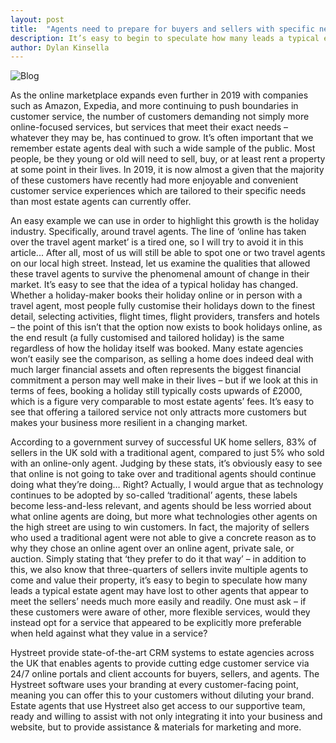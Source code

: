 ```yaml
---
layout: post
title:  "Agents need to prepare for buyers and sellers with specific needs"
description: It’s easy to begin to speculate how many leads a typical estate agent may have lost to other agents that appear to meet the sellers’ needs.
author: Dylan Kinsella
---
```


![Blog]({{site.url}}/images/iStock-638149788_700.jpg)

As the online marketplace expands even further in 2019 with companies such as Amazon, Expedia, and more continuing to push boundaries in customer service, the number of customers demanding not simply more online-focused services, but services that meet their exact needs – whatever they may be, has continued to grow.
It’s often important that we remember estate agents deal with such a wide sample of the public. Most people, be they young or old will need to sell, buy, or at least rent a property at some point in their lives. In 2019, it is now almost a given that the majority of these customers have recently had more enjoyable and convenient customer service experiences which are tailored to their specific needs than most estate agents can currently offer.

An easy example we can use in order to highlight this growth is the holiday industry. Specifically, around travel agents. The line of ‘online has taken over the travel agent market’ is a tired one, so I will try to avoid it in this article... After all, most of us will still be able to spot one or two travel agents on our local high street. Instead, let us examine the qualities that allowed these travel agents to survive the phenomenal amount of change in their market.
It’s easy to see that the idea of a typical holiday has changed. Whether a holiday-maker books their holiday online or in person with a travel agent, most people fully customise their holidays down to the finest detail, selecting activities, flight times, flight providers, transfers and hotels – the point of this isn’t that the option now exists to book holidays online, as the end result (a fully customised and tailored holiday) is the same regardless of how the holiday itself was booked.
Many estate agencies won’t easily see the comparison, as selling a home does indeed deal with much larger financial assets and often represents the biggest financial commitment a person may well make in their lives – but if we look at this in terms of fees, booking a holiday still typically costs upwards of £2000, which is a figure very comparable to most estate agents’ fees.
It’s easy to see that offering a tailored service not only attracts more customers but makes your business more resilient in a changing market.

According to a government survey of successful UK home sellers, 83% of sellers in the UK sold with a traditional agent, compared to just 5% who sold with an online-only agent. Judging by these stats, it’s obviously easy to see that online is not going to take over and traditional agents should continue doing what they’re doing… Right? Actually, I would argue that as technology continues to be adopted by so-called ‘traditional’ agents, these labels become less-and-less relevant, and agents should be less worried about what online agents are doing, but more what technologies other agents on the high street are using to win customers.
In fact, the majority of sellers who used a traditional agent were not able to give a concrete reason as to why they chose an online agent over an online agent, private sale, or auction. Simply stating that  ‘they prefer to do it that way’ – in addition to this, we also know that three-quarters of sellers invite multiple agents to come and value their property, it’s easy to begin to speculate how many leads a typical estate agent may have lost to other agents that appear to meet the sellers’ needs much more easily and readily.
One must ask – if these customers were aware of other, more flexible services, would they instead opt for a service that appeared to be explicitly more preferable when held against what they value in a service?

Hystreet provide state-of-the-art CRM systems to estate agencies across the UK that enables agents to provide cutting edge customer service via 24/7 online portals and client accounts for buyers, sellers, and agents. The Hystreet software uses your branding at every customer-facing point, meaning you can offer this to your customers without diluting your brand. Estate agents that use Hystreet also get access to our supportive team, ready and willing to assist with not only integrating it into your business and website, but to provide assistance & materials for marketing and more.
